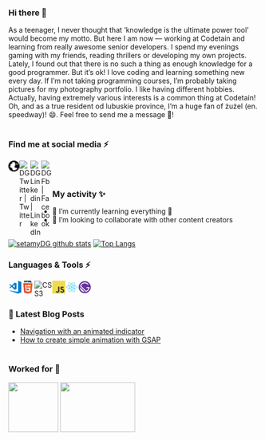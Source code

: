 ### Hi there 👋
As a teenager, I never thought that ‘knowledge is the ultimate power tool’ would become my motto. But here I am now — working at Codetain and learning from really awesome senior developers. I spend my evenings gaming with my friends, reading thrillers or developing my own projects. Lately, I found out that there is no such a thing as enough knowledge for a good programmer. But it’s ok! I love coding and learning something new every day. If I’m not taking programming courses, I’m probably taking pictures for my photography portfolio. I like having different hobbies. Actually, having extremely various interests is a common thing at Codetain! Oh, and as a true resident od lubuskie province, I’m a huge fan of żużel (en. speedway)! 😄. Feel free to send me a message 💬!
<br></br>

### Find me at social media ⚡
[<img align="left" alt="DanielGola" width="22px" src="https://raw.githubusercontent.com/iconic/open-iconic/master/svg/globe.svg" />][website]
[<img align="left" alt="DGTwitter | Twitter" width="22px" src="https://cdn.jsdelivr.net/npm/simple-icons@v3/icons/twitter.svg" />][twitter]
[<img align="left" alt="DGLinkedin | LinkedIn" width="22px" src="https://cdn.jsdelivr.net/npm/simple-icons@v3/icons/linkedin.svg" />][linkedin]
[<img align="left" alt="DGFb | Facebook" width="22px" src="https://cdn.jsdelivr.net/npm/simple-icons@v3/icons/facebook.svg" />][facebook]
<br></br>

### My activity ✨
- 🌱 I’m currently learning everything 🤣
- 👯 I’m looking to collaborate with other content creators
<br></br>

[![setamyDG github stats](https://github-readme-stats.vercel.app/api?username=setamyDG)](https://github.com/anuraghazra/github-readme-stats)
[![Top Langs](https://github-readme-stats.vercel.app/api/top-langs/?username=setamyDG)](https://github.com/anuraghazra/github-readme-stats)

### Languages & Tools ⚡
<img align="left" alt="Visual Studio Code" width="26px" src="https://raw.githubusercontent.com/github/explore/80688e429a7d4ef2fca1e82350fe8e3517d3494d/topics/visual-studio-code/visual-studio-code.png" />
<img align="left" alt="HTML5" width="26px" src="https://raw.githubusercontent.com/github/explore/80688e429a7d4ef2fca1e82350fe8e3517d3494d/topics/html/html.png" />
<img align="left" alt="CSS3" width="36px" src="https://i2.wp.com/redq.io/blog/wp-content/uploads/2018/10/Styled-Icons.jpg?fit=640%2C391&ssl=1" />
<img align="left" alt="JavaScript" width="26px" src="https://raw.githubusercontent.com/github/explore/80688e429a7d4ef2fca1e82350fe8e3517d3494d/topics/javascript/javascript.png" />
<img align="left" alt="React" width="26px" src="https://raw.githubusercontent.com/github/explore/80688e429a7d4ef2fca1e82350fe8e3517d3494d/topics/react/react.png" />
<img align="left" alt="Gatsby" width="26px" src="https://raw.githubusercontent.com/github/explore/e94815998e4e0713912fed477a1f346ec04c3da2/topics/gatsby/gatsby.png" />
<br></br>

### 📕 Latest Blog Posts
- [Navigation with an animated indicator](https://codetain.com/blog/navigation-with-an-animated-indicator)
- [How to create simple animation with GSAP](https://codetain.com/blog/how-to-create-simple-animation-with-gsap)
<br></br>

### Worked for 🔭
<img src="https://media-exp1.licdn.com/dms/image/C4D0BAQFCwwXYO8nINg/company-logo_200_200/0?e=2159024400&v=beta&t=h8bwPrwScNaMwWdfn27yWPgM4-KrZVe2dlppy06Egh0" width="100" height="100">
<img src="https://www.opzl.pl/gfx/members/astec_it_services_sp_z_o_o_logotype_m.jpg" width="150" height="100">

<!--
**setamyDG/setamyDG** is a ✨ _special_ ✨ repository because its `README.md` (this file) appears on your GitHub profile.

Here are some ideas to get you started:

- 🔭 I’m currently working on ...
- 🌱 I’m currently learning ...
- 👯 I’m looking to collaborate on ...
- 🤔 I’m looking for help with ...
- 💬 Ask me about ...
- 📫 How to reach me: ...
- 😄 Pronouns: ...
- ⚡ Fun fact: ...
-->

[website]: https://codetain.com/about-us/daniel-gola
[twitter]: https://twitter.com/DanielGola3
[linkedin]: https://www.linkedin.com/in/daniel--gola/
[facebook]: https://www.facebook.com/daniel.gola1
